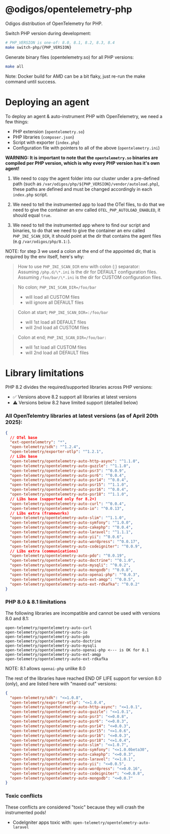 # @odigos/opentelemetry-php

Odigos distribution of OpenTelemetry for PHP.<br />

Switch PHP version during development:

```bash
# PHP_VERSION is one-of: 8.0, 8.1, 8.2, 8.3, 8.4
make switch-php/{PHP_VERSION}
```

Generate binary files (opentelemetry.so) for all PHP versions:

```bash
make all
```

Note: Docker build for AMD can be a bit flaky, just re-run the make command until success.

# Deploying an agent

To deploy an agent & auto-instrument PHP with OpenTelemetry, we need a few things:

- PHP extension (`opentelemetry.so`)
- PHP libraries (`composer.json`)
- Script with exporter (`index.php`)
- Configuration file with pointers to all of the above (`opentelemetry.ini`)

**WARNING: It is important to note that the `opentelemetry.so` binaries are compiled per PHP version, which is why every PHP version has it's own agent!**

1. We need to copy the agent folder into our cluster under a pre-defined path (such as `/var/odigos/php/${PHP_VERSION}/vendor/autoload.php`), these paths are defined and must be changed accordingly in each `index.php` script.

2. We need to tell the instrumented app to load the OTel files, to do that we need to give the container an env called `OTEL_PHP_AUTOLOAD_ENABLED`, it should equal `true`.

3. We need to tell the instrumented app where to find our script and binaries, to do that we need to give the container an env called `PHP_INI_SCAN_DIR`, it should point at the dir that contains the agent files (e.g `/var/odigos/php/8.1:`).

NOTE: for step 3 we used a colon at the end of the appointed dir, that is required by the env itself, here's why:

> How to use `PHP_INI_SCAN_DIR` env with colon (:) separator:<br />
> Assuming `/php.d/\*.ini` is the dir for DEFAULT configuration files.<br />
> Assuming `/foo/bar/\*.ini` is the dir for CUSTOM configuration files.

> No colon; `PHP_INI_SCAN_DIR=/foo/bar`
>
> - will load all CUSTOM files
> - will ignore all DEFAULT files

> Colon at start; `PHP_INI_SCAN_DIR=:/foo/bar`
>
> - will 1st load all DEFAULT files
> - will 2nd load all CUSTOM files

> Colon at end; `PHP_INI_SCAN_DIR=/foo/bar:`
>
> - will 1st load all CUSTOM files
> - will 2nd load all DEFAULT files

# Library limitations

PHP 8.2 divides the required/supported libraries across PHP versions:

- ✅ Versions above 8.2 support all libraries at latest versions
- ⚠️ Versions below 8.2 have limited support (detailed below)

### All OpenTelemtry libraries at latest versions (as of April 20th 2025):

```json
{
  // OTel base
  "ext-opentelemetry": "*",
  "open-telemetry/sdk": "^1.2.4",
  "open-telemetry/exporter-otlp": "^1.2.1",
  // Libs base
  "open-telemetry/opentelemetry-auto-http-async": "^1.1.0",
  "open-telemetry/opentelemetry-auto-guzzle": "^1.1.0",
  "open-telemetry/opentelemetry-auto-psr3": "^0.0.9",
  "open-telemetry/opentelemetry-auto-psr6": "^0.0.4",
  "open-telemetry/opentelemetry-auto-psr14": "^0.0.4",
  "open-telemetry/opentelemetry-auto-psr15": "^1.1.0",
  "open-telemetry/opentelemetry-auto-psr16": "^0.0.4",
  "open-telemetry/opentelemetry-auto-psr18": "^1.1.0",
  // Libs base (supported only for 8.2+)
  "open-telemetry/opentelemetry-auto-curl": "^0.0.4",
  "open-telemetry/opentelemetry-auto-io": "^0.0.13",
  // Libs extra (frameworks)
  "open-telemetry/opentelemetry-auto-slim": "^1.1.0",
  "open-telemetry/opentelemetry-auto-symfony": "^1.0.0",
  "open-telemetry/opentelemetry-auto-cakephp": "^0.0.4",
  "open-telemetry/opentelemetry-auto-laravel": "^1.1.1",
  "open-telemetry/opentelemetry-auto-yii": "^0.0.6",
  "open-telemetry/opentelemetry-auto-wordpress": "^0.0.17",
  "open-telemetry/opentelemetry-auto-codeigniter": "^0.0.9",
  // Libs extra (communications)
  "open-telemetry/opentelemetry-auto-pdo": "^0.0.19",
  "open-telemetry/opentelemetry-auto-doctrine": "^0.1.0",
  "open-telemetry/opentelemetry-auto-mysqli": "^0.0.2",
  "open-telemetry/opentelemetry-auto-mongodb": "^0.0.8",
  "open-telemetry/opentelemetry-auto-openai-php": "^0.0.3",
  "open-telemetry/opentelemetry-auto-ext-amqp": "^0.0.5",
  "open-telemetry/opentelemetry-auto-ext-rdkafka": "^0.0.2"
}
```

### PHP 8.0 & 8.1 limitations

The following libraries are incompatible and cannot be used with versions 8.0 and 8.1:

```
open-telemetry/opentelemetry-auto-curl
open-telemetry/opentelemetry-auto-io
open-telemetry/opentelemetry-auto-pdo
open-telemetry/opentelemetry-auto-doctrine
open-telemetry/opentelemetry-auto-mysqli
open-telemetry/opentelemetry-auto-openai-php <--- is OK for 8.1
open-telemetry/opentelemetry-auto-ext-amqp
open-telemetry/opentelemetry-auto-ext-rdkafka
```

NOTE: 8.1 allows `openai-php` unlike 8.0

The rest of the libraries have reached END OF LIFE support for version 8.0 (only), and are listed here with "maxed out" versions:

```json
{
  "open-telemetry/sdk": "<=1.0.8",
  "open-telemetry/exporter-otlp": "<=1.0.4",
  "open-telemetry/opentelemetry-auto-http-async": "<=1.0.1",
  "open-telemetry/opentelemetry-auto-guzzle": "<=1.0.1",
  "open-telemetry/opentelemetry-auto-psr3": "<=0.0.8",
  "open-telemetry/opentelemetry-auto-psr6": "<=0.0.3",
  "open-telemetry/opentelemetry-auto-psr14": "<=0.0.3",
  "open-telemetry/opentelemetry-auto-psr15": "<=1.0.6",
  "open-telemetry/opentelemetry-auto-psr16": "<=0.0.3",
  "open-telemetry/opentelemetry-auto-psr18": "<=1.0.4",
  "open-telemetry/opentelemetry-auto-slim": "<=1.0.7",
  "open-telemetry/opentelemetry-auto-symfony": "<=1.0.0beta30",
  "open-telemetry/opentelemetry-auto-cakephp": "<=0.0.3",
  "open-telemetry/opentelemetry-auto-laravel": "<=1.0.1",
  "open-telemetry/opentelemetry-auto-yii": "<=0.0.5",
  "open-telemetry/opentelemetry-auto-wordpress": "<=0.0.16",
  "open-telemetry/opentelemetry-auto-codeigniter": "<=0.0.8",
  "open-telemetry/opentelemetry-auto-mongodb": "<=0.0.7"
}
```

### Toxic conflicts

These conflicts are considered "toxic" because they will crash the instrumented pods!

- CodeIgniter apps toxic with: `open-telemetry/opentelemetry-auto-laravel`
